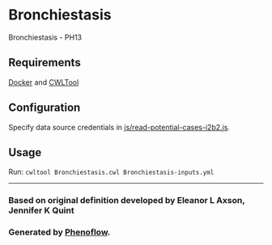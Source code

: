 # Bronchiestasis

Bronchiestasis - PH13

## Requirements

[Docker](https://docs.docker.com/install/) and [CWLTool](https://github.com/common-workflow-language/cwltool#install)

## Configuration

Specify data source credentials in [js/read-potential-cases-i2b2.js](js/read-potential-cases-i2b2.js).

## Usage

Run: `cwltool Bronchiestasis.cwl Bronchiestasis-inputs.yml`

***

### Based on original definition developed by Eleanor L Axson, Jennifer K Quint
### Generated by [Phenoflow](https://kclhi.org/phenoflow).
